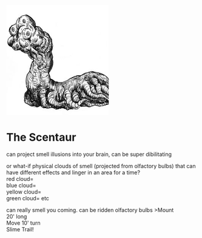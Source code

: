 
![The Scentaur](/images/scentaur.jpg?raw=true)

# The Scentaur

can project smell illusions into your brain, can be super dibilitating
<br>
<p> or what-if physical clouds of smell (projected from olfactory bulbs)
that can have different effects and linger in an area for a time?
<br> red cloud=
<br> blue cloud=
<br> yellow cloud=
<br> green cloud=
etc

</p>
can really smell you coming.
can be ridden
olfactory bulbs
>Mount
<br>20' long
<br>Move 10' turn
<br> Slime Trail!



